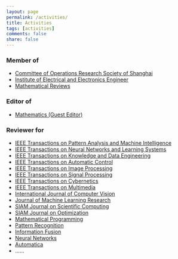 ```yaml
---
layout: page
permalink: /activities/
title: Activities
tags: [activities]
comments: false
share: false
---
```



### Member of
* <a href="http://www.shorsc.org.cn/" class="textlink" target="_blank">Committee of Operations Research Society of Shanghai </a> <br>
* <a href="https://www.ieee.org/" class="textlink" target="_blank">Institute of Electrical and Electronics Engineer </a> <br>
* <a href="https://www.ams.org/mr-database" class="textlink" target="_blank">Mathematical Reviews</a> <br>


### Editor of
* <a href="https://www.mdpi.com/journal/mathematics/special_issues/machine_learning_optimization_control_applications" class="textlink" target="_blank">Mathematics (Guest Editor)</a> <br>
  

### Reviewer for
* <a href="https://ieeexplore.ieee.org/xpl/RecentIssue.jsp?punumber=34" class="textlink" target="_blank">IEEE Transactions on Pattern Analysis and Machine Intelligence </a> <br>
* <a href="https://ieeexplore.ieee.org/xpl/RecentIssue.jsp?punumber=5962385" class="textlink" target="_blank">IEEE Transactions on Neural Networks and Learning Systems</a> <br>
* <a href="https://ieeexplore.ieee.org/xpl/RecentIssue.jsp?punumber=69" class="textlink" target="_blank">IEEE Transactions on Knowledge and Data Engineering</a> <br>
* <a href="https://ieeexplore.ieee.org/xpl/RecentIssue.jsp?punumber=9" class="textlink" target="_blank">IEEE Transactions on Automatic Control</a> <br>
* <a href="https://ieeexplore.ieee.org/xpl/RecentIssue.jsp?punumber=83" class="textlink" target="_blank">IEEE Transactions on Image Processing</a> <br>
* <a href="https://ieeexplore.ieee.org/xpl/RecentIssue.jsp?punumber=78" class="textlink" target="_blank">IEEE Transactions on Signal Processing</a> <br>
* <a href="https://ieeexplore.ieee.org/xpl/RecentIssue.jsp?punumber=6221036" class="textlink" target="_blank">IEEE Transactions on Cybernetics</a> <br>
* <a href="https://ieeexplore.ieee.org/xpl/RecentIssue.jsp?punumber=6046" class="textlink" target="_blank">IEEE Transactions on Multimedia</a> <br>
* <a href="https://link.springer.com/journal/11263" class="textlink" target="_blank">International Journal of Computer Vision</a> <br>
* <a href="https://www.jmlr.org" class="textlink" target="_blank">Journal of Machine Learning Research</a> <br>
* <a href="https://www.siam.org/publications/siam-journals/siam-journal-on-scientific-computing/" class="textlink" target="_blank">SIAM Journal on Scientific Computing</a> <br>
* <a href="https://www.siam.org/publications/siam-journals/siam-journal-on-optimization/" class="textlink" target="_blank">SIAM Journal on Optimization</a> <br>
* <a href="https://link.springer.com/journal/10107" class="textlink" target="_blank">Mathematical Programming</a> <br>
* <a href="https://www.sciencedirect.com/journal/pattern-recognition" class="textlink" target="_blank">Pattern Recognition</a> <br>
* <a href="https://www.sciencedirect.com/journal/information-fusion" class="textlink" target="_blank">Information Fusion</a> <br>
* <a href="https://www.sciencedirect.com/journal/neural-networks" class="textlink" target="_blank">Neural Networks</a> <br>
* <a href="https://www.sciencedirect.com/journal/automatica" class="textlink" target="_blank">Automatica</a> <br>
* ......


